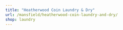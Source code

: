 ```yaml
---
title: "Heatherwood Coin Laundry & Dry"
url: /mansfield/heatherwood-coin-laundry-and-dry/
shop: laundry
---
```

